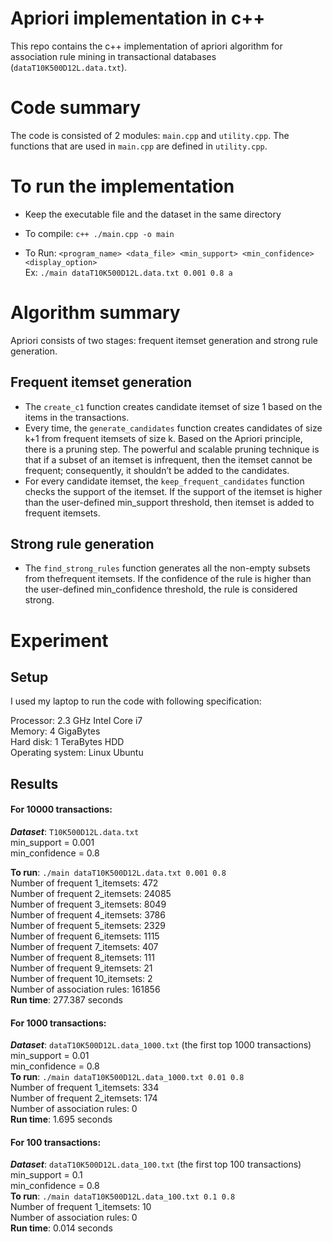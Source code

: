 # Apriori implementation in c++

This repo contains the c++ implementation of apriori algorithm for association rule mining in transactional databases (`dataT10K500D12L.data.txt`).

# Code summary

The code is consisted of 2 modules: `main.cpp` and `utility.cpp`. The functions that are used in `main.cpp` are defined in `utility.cpp`.

# To run the implementation

- Keep the executable file and the dataset in the same directory


- To compile: `c++ ./main.cpp -o main`


- To Run: `<program_name> <data_file> <min_support> <min_confidence> <display_option> `  
Ex: `./main dataT10K500D12L.data.txt 0.001 0.8 a`

# Algorithm summary
Apriori consists of two stages: frequent itemset generation and strong rule generation.

## Frequent itemset generation
- The `create_c1` function creates candidate itemset of size 1 based on the items in the transactions.
- Every time, the `generate_candidates` function creates candidates of size k+1 from frequent itemsets of size k.
Based on the Apriori principle, there is a pruning step. The powerful and scalable pruning technique is that if a subset of an itemset is infrequent, then the itemset cannot be frequent; consequently, it shouldn’t be added to the candidates.
- For every candidate itemset, the `keep_frequent_candidates` function checks the support of the itemset. If the support of the itemset is higher than the user-defined min_support threshold, then itemset is added to frequent itemsets.

## Strong rule generation
- The `find_strong_rules` function generates all the non-empty subsets from thefrequent itemsets. If the confidence of the rule is higher than the user-defined min_confidence threshold, the rule is considered strong.


# Experiment
## Setup

I used my laptop to run the code with following specification:


Processor: 2.3 GHz Intel Core i7  
Memory: 4 GigaBytes  
Hard disk: 1 TeraBytes HDD  
Operating system: Linux Ubuntu  

## Results
#### For 10000 transactions:
***Dataset***: `T10K500D12L.data.txt`  
min_support = 0.001  
min_confidence = 0.8  


**To run**: `./main dataT10K500D12L.data.txt 0.001 0.8`  
Number of frequent 1_itemsets: 472  
Number of frequent 2_itemsets: 24085  
Number of frequent 3_itemsets: 8049  
Number of frequent 4_itemsets: 3786  
Number of frequent 5_itemsets: 2329  
Number of frequent 6_itemsets: 1115  
Number of frequent 7_itemsets: 407  
Number of frequent 8_itemsets: 111  
Number of frequent 9_itemsets: 21  
Number of frequent 10_itemsets: 2  
Number of association rules: 161856  
**Run time**: 277.387 seconds  


#### For 1000 transactions:
***Dataset***: `dataT10K500D12L.data_1000.txt` (the first top 1000 transactions)  
min_support = 0.01  
min_confidence = 0.8  
**To run**: `./main dataT10K500D12L.data_1000.txt 0.01 0.8`  
Number of frequent 1_itemsets: 334  
Number of frequent 2_itemsets: 174  
Number of association rules: 0  
**Run time**: 1.695 seconds  

#### For 100 transactions:
***Dataset***: `dataT10K500D12L.data_100.txt` (the first top 100 transactions)  
min_support = 0.1  
min_confidence = 0.8  
**To run**: `./main dataT10K500D12L.data_100.txt 0.1 0.8`  
Number of frequent 1_itemsets: 10  
Number of association rules: 0  
**Run time**: 0.014 seconds  

